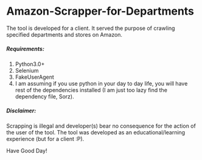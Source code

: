 # Amazon-Scrapper-for-Departments
The tool is developed for a client. It served the purpose of crawling specified departments and stores on Amazon.  

##### Requirements:  
1. Python3.0+
2. Selenium
3. FakeUserAgent
4. I am assuming if you use python in your day to day life, you will have rest of the dependencies installed (I am just too lazy find the dependency file, Sorz).  

##### Disclaimer:
Scrapping is illegal and developer(s) bear no consequence for the action of the user of the tool. The tool was developed as an educational/learning experience (but for a client :P).

Have Good Day!
